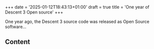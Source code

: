 +++
date = '2025-01-12T18:43:13+01:00'
draft = true
title = 'One year of Descent 3 Open source'
+++

One year ago, the Descent 3 source code was released as Open Source software...

## Content